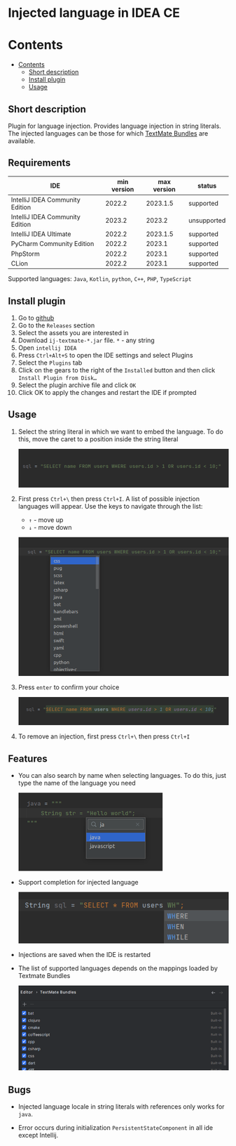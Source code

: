 # Injected language in IDEA CE

# Contents

- [Contents](#contents)
    - [Short description](#short-description)
    - [Install plugin](#install-plugin)
    - [Usage](#usage)

## Short description

Plugin for language injection. Provides language injection in string literals. The injected languages can be those for
which [TextMate Bundles](https://www.jetbrains.com/help/webstorm/tutorial-using-textmate-bundles.html) are available.

## Requirements

| IDE                             | min version | max version | status      |
|---------------------------------|-------------|-------------|-------------|
| IntelliJ IDEA Community Edition | 2022.2      | 2023.1.5    | supported   |
| IntelliJ IDEA Community Edition | 2023.2      | 2023.2      | unsupported |
| IntelliJ IDEA Ultimate          | 2022.2      | 2023.1.5    | supported   |
| PyCharm Community Edition       | 2022.2      | 2023.1      | supported   |
| PhpStorm                        | 2022.2      | 2023.1      | supported   |
| CLion                           | 2022.2      | 2023.1      | supported   |

Supported languages: `Java`, `Kotlin`, `python`, `C++`, `PHP`, `TypeScript`

## Install plugin

1. Go to [github](https://github.com/SuduIDE/ij-textmate)
2. Go to the `Releases` section
3. Select the assets you are interested in
4. Download `ij-textmate-*.jar` file. `*` - any string
5. Open `intellij IDEA`
6. Press `Ctrl+Alt+S` to open the IDE settings and select Plugins
7. Select the `Plugins` tab
8. Click on the gears to the right of the `Installed` button and then click `Install Plugin from Disk…`
9. Select the plugin archive file and click `OK`
10. Click OK to apply the changes and restart the IDE if prompted

## Usage

1. Select the string literal in which we want to embed the language. To do this, move the caret to a position inside the
   string literal

   ![string literal without injection](images/without_injection.png)

2. First press `Ctrl+\` then press `Ctrl+I`. A list of possible injection languages will appear. Use the keys to
   navigate through the list:
    - `↑` - move up
    - `↓` - move down

   ![select language](images/select_language.png)
3. Press `enter` to confirm your choice

   ![with injection](images/with_injection.png)

4. To remove an injection, first press `Ctrl+\` then press `Ctrl+I`

## Features

- You can also search by name when selecting languages. To do this, just type the name of the language you need

  ![search_language](images/search_language.png)

- Support completion for injected language

  ![variant_completion](images/variant_completion.png)

- Injections are saved when the IDE is restarted

- The list of supported languages depends on the mappings loaded by Textmate Bundles

  ![textmate_bundles](images/textmate_bundles.png)

## Bugs

- Injected language locale in string literals with references only works for `java`.

- Error occurs during initialization `PersistentStateComponent` in all ide except Intellij.

